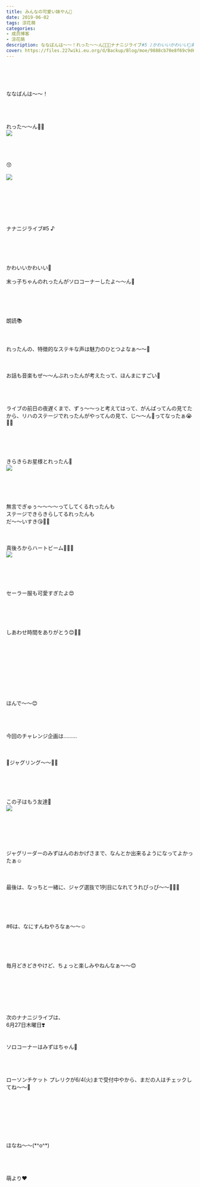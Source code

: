 ```yaml
---
title: みんなの可愛い妹やん💓
date: 2019-06-02
tags: 涼花萌
categories: 
- 成员博客
- 涼花萌
description: ななばんは〜〜！れった〜〜ん💓💓😚ナナニジライブ#5 ♪かわいいかわいい💓末っ子ちゃんのれったんがソロコーナーしたよ〜〜ん🥰朗読📚...
cover: https://files.227wiki.eu.org/d/Backup/Blog/moe/9888cb70e8f69c9d64c1618807c00.jpg 
---
```

<div class="blog_detail__main">
<br/>
<br/>
<br/>
<br/>
ななばんは〜〜！<br/>
<br/>
<br/>
<br/>
<br/>
れった〜〜ん💓💓<br/>
<img src="https://files.227wiki.eu.org/d/Backup/Blog/moe/9888cb70e8f69c9d64c1618807c00.jpg"><br/>
<br/>
<br/>
<br/>
<br/>
😚<br/>
<br/>
<img src="https://files.227wiki.eu.org/d/Backup/Blog/moe/9888cb70e8f69c9d64c1618807c00-01.jpg"><br/>
<br/>
<br/>
<br/>
<br/>
<br/>
<br/>
<br/>
ナナニジライブ#5 ♪<br/>
<br/>
<br/>
<br/>
<br/>
<br/>
かわいいかわいい💓<br/>
<br/>
末っ子ちゃんのれったんがソロコーナーしたよ〜〜ん🥰<br/>
<br/>
<br/>
<br/>
<br/>
<br/>
朗読📚<br/>
<br/>
<br/>
<br/>
れったんの、特徴的なステキな声は魅力のひとつよなぁ〜〜🌟<br/>
<br/>
<br/>
<br/>
お話も音楽もぜ〜〜んぶれったんが考えたって、ほんまにすごい🥺<br/>
<br/>
<br/>
<br/>
<br/>
ライブの前日の夜遅くまで、ずぅ〜〜っと考えてはって、がんばってんの見てたから、リハのステージでれったんがやってんの見て、じ〜〜ん🥺ってなったぁ😭💓💓<br/>
<br/>
<br/>
<br/>
<br/>
<br/>
きらきらお星様とれったん🌟<br/>
<img src="https://files.227wiki.eu.org/d/Backup/Blog/moe/9888cb70e8f69c9d64c1618807c00-02.png"><br/>
<br/>
<br/>
<br/>
<br/>
<br/>
無言でぎゅぅ〜〜〜〜ってしてくるれったんも<br/>
ステージできらきらしてるれったんも<br/>
だ〜〜いすき😘💓💓<br/>
<br/>
<br/>
<br/>
真後ろからハートビーム💓💓💓<br/>
<img src="https://files.227wiki.eu.org/d/Backup/Blog/moe/9888cb70e8f69c9d64c1618807c00-03.jpg"><br/>
<br/>
<br/>
<br/>
<br/>
<br/>
セーラー服も可愛すぎたよ😍<br/>
<br/>
<br/>
<br/>
<br/>
<br/>
しあわせ時間をありがとう😊💓💓<br/>
<br/>
<br/>
<br/>
<br/>
<br/>
<br/>
<br/>
<br/>
<br/>
<br/>
ほんで〜〜😊<br/>
<br/>
<br/>
<br/>
<br/>
今回のチャレンジ企画は………<br/>
<br/>
<br/>
<br/>
🎪ジャグリング〜〜🤹‍♀️<br/>
<br/>
<br/>
<br/>
<br/>
<br/>
この子はもう友達👭<br/>
<img src="https://files.227wiki.eu.org/d/Backup/Blog/moe/9888cb70e8f69c9d64c1618807c00-04.jpg"><br/>
<br/>
<br/>
<br/>
<br/>
<br/>
<br/>
ジャグリーダーのみずはんのおかげさまで、なんとか出来るようになってよかったぁ☺️<br/>
<br/>
<br/>
<br/>
最後は、なっちと一緒に、ジャグ選抜で1列目になれてうれぴっぴ〜〜🐥💓🍓<br/>
<br/>
<br/>
<br/>
<br/>
<br/>
#6は、なにすんねやろなぁ〜〜☺️<br/>
<br/>
<br/>
<br/>
<br/>
<br/>
毎月どきどきやけど、ちょっと楽しみやねんなぁ〜〜😊<br/>
<br/>
<br/>
<br/>
<br/>
<br/>
<br/>
<br/>
次のナナニジライブは、<br/>
6月27日木曜日❣️<br/>
<br/>
<br/>
ソロコーナーはみずはちゃん🐙<br/>
<br/>
<br/>
<br/>
<br/>
ローソンチケット プレリクが6/4(火)まで受付中やから、まだの人はチェックしてね〜〜🤗<br/>
<br/>
<br/>
<br/>
<br/>
<br/>
<br/>
<br/>
<br/>
ほなね〜〜(*^o^*)<br/>
<br/>
<br/>
<br/>
<br/>
萌より❤︎
<!--twitter-->

<!--//twitter-->
</img></img></img></img></img></div>